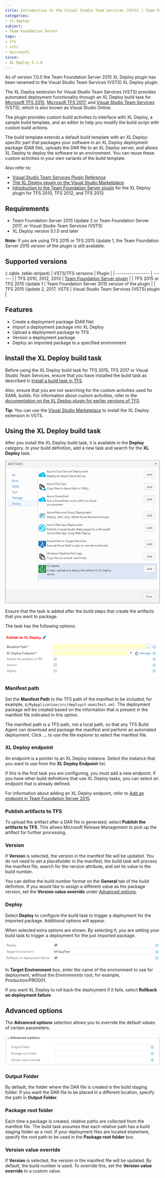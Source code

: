 ```yaml
---
title: Introduction to the Visual Studio Team Services (VSTS) / Team Foundation Server (TFS) XL Deploy plugin
categories:
- xl-deploy
subject:
- Team Foundation Server
tags:
- tfs
- vsts
- microsoft
since:
- XL Deploy 5.1.0
---
```


As of version 7.0.0 the Team Foundation Server 2015 XL Deploy plugin has been renamed to the Visual Studio Team Services (VSTS) XL Deploy plugin.

The XL Deploy extension for Visual Studio Team Services (VSTS) provides automated deployment functionality through an XL Deploy build task for [Microsoft TFS 2015](https://msdn.microsoft.com/en-us/Library/vs/alm/Build/feature-overview), [Microsoft TFS 2017](https://www.visualstudio.com/en-us/news/releasenotes/tfs2017-update1), and [Visual Studio Team Services](https://www.visualstudio.com/en-us/products/visual-studio-team-services-vs.aspx) (VSTS), which is also known as Visual Studio Online.

The plugin provides custom build activities to interface with XL Deploy, a sample build template, and an editor to help you modify the build script with custom build actions.

The build template extends a default build template with an XL Deploy-specific part that packages your software in an XL Deploy deployment package (DAR file), uploads the DAR file to an XL Deploy server, and allows XL Deploy to deploy the software to an environment. You can reuse these custom activities in your own variants of the build template.

Also refer to:

* [Visual Studio Team Services Plugin Reference](/xl-deploy-vsts-xld-plugin/latest/tfs2015PluginManual.html)
* [The XL Deploy plugin on the Visual Studio Marketplace](https://marketplace.visualstudio.com/items?itemName=xebialabs.tfs2015-xl-deploy-plugin)
* [Introduction to the Team Foundation Server plugin](/xl-deploy/concept/team-foundation-server-plugin.html) for the XL Deploy plugin for TFS 2010, TFS 2012, and TFS 2013

## Requirements

* Team Foundation Server 2015 Update 2 or Team Foundation Server 2017, or Visual Studio Team Services (VSTS)
* XL Deploy version 5.1.0 and later

**Note:** If you are using TFS 2015 or TFS 2015 Update 1, the Team Foundation Server 2015 version of the plugin is still available.

## Supported versions

{:.table .table-striped}
| VSTS/TFS versions | Plugin |
| ----------------- | ------ |
| TFS 2010, 2012, 2013 | [Team Foundation Server plugin](/xl-deploy/concept/team-foundation-server-plugin.html) |
| TFS 2015 or TFS 2015 Update 1 | Team Foundation Server 2015 version of the plugin |
| TFS 2015 Update 2, 2017, VSTS | Visual Studio Team Services (VSTS) plugin |

## Features

- Create a deployment package (DAR file)
- Import a deployment package into XL Deploy
- Upload a deployment package to TFS
- Version a deployment package
- Deploy an imported package to a specified environment

## Install the XL Deploy build task

Before using the XL Deploy build task for TFS 2015, TFS 2017 or Visual Studio Team Services, ensure that you have installed the build task as described in [Install a build task in TFS](/xl-deploy/how-to/install-a-build-task-in-tfs-2015.html).

Also, ensure that you are not searching for the custom activities used for XAML builds. For information about custom activities, refer to the [documentation on the XL Deploy plugin for earlier versions of TFS](/xl-deploy/concept/team-foundation-server-plugin.html).

**Tip:** You can use the [Visual Studio Marketplace](https://marketplace.visualstudio.com/items?itemName=xebialabs.tfs2015-xl-deploy-plugin) to install the XL Deploy extension in VSTS.

## Using the XL Deploy build task

After you install the XL Deploy build task, it is available in the **Deploy** category. In your build definition, add a new task and search for the **XL Deploy** task.

![Add XL Deploy task](images/tfs_2015_plugin_add_task.png)

Ensure that the task is added after the build steps that create the artifacts that you want to package.

The task has the following options:

![XL Deploy task options](images/tfs_2015_plugin_task_options.png)

### Manifest path

Set the **Manifest Path** to the TFS path of the manifest to be included; for example, `$/MyApplication/src/deployit-manifest.xml`. The deployment package will be created based on the information that is present in the manifest file indicated in this option.

The manifest path is a TFS path, not a local path, so that any TFS Build Agent can download and package the manifest and perform an automated deployment. Click **...** to use the file explorer to select the manifest file.

### XL Deploy endpoint

An endpoint is a pointer to an XL Deploy instance. Select the instance that you want to use from the **XL Deploy Endpoint** list.

If this is the first task you are configuring, you must add a new endpoint. If you have other build definitions that use XL Deploy tasks, you can select an endpoint that is already defined.

For information about adding an XL Deploy endpoint, refer to [Add an endpoint in Team Foundation Server 2015](/xl-deploy/how-to/add-an-endpoint-in-tfs-2015.html).

### Publish artifacts to TFS

To upload the artifact after a DAR file is generated, select **Publish the artifacts to TFS**. This allows Microsoft Release Management to pick up the artifact for further processing.

### Version

If **Version** is selected, the version in the manifest file will be updated. You do not need to set a placeholder in the manifest; the build task will process the manifest file, search for the version attribute, and set its value to the build number.

You can define the build number format on the **General** tab of the build definition. If you would like to assign a different value as the package version, set the **Version value override** under [Advanced options](#advanced-options).

### Deploy

Select **Deploy** to configure the build task to trigger a deployment for the imported package. Additional options will appear.

When selected extra options are shown. By selecting it, you are setting your build task to trigger a deployment for the just imported package.

![Deploy options](images/tfs_2015_plugin_deploy_options.png)

In **Target Environment** box, enter the name of the environment to use for deployment, without the *Environments* root; for example, *Production/PROD01*.

If you want XL Deploy to roll back the deployment if it fails, select **Rollback on deployment failure**.

## Advanced options

The **Advanced options** selection allows you to override the default values of certain parameters.

![Advanced options](images/tfs_2015_plugin_advanced_options.png)

### Output Folder

By default, the folder where the DAR file is created is the build staging folder. If you want the DAR file to be placed in a different location, specify the path in **Output Folder**.

### Package root folder

Each time a package is created, relative paths are collected from the manifest file. The build task assumes that each relative path has a build staging folder as a root. If your deployment files are located elsewhere, specify the root path to be used in the **Package root folder** box.

### Version value override

If **Version** is selected, the version in the manifest file will be updated. By default, the build number is used. To override this, set the **Version value override** to a custom value.

